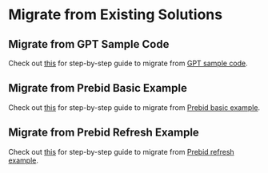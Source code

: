 # Migrate from Existing Solutions

## Migrate from GPT Sample Code

Check out [this](https://github.com/sortable/ads/pull/38) for step-by-step
guide to migrate from [GPT sample code](https://support.google.com/dfp_premium/answer/1638622).

## Migrate from Prebid Basic Example

Check out [this](https://github.com/sortable/ads/pull/39) for step-by-step
guide to migrate from [Prebid basic example](http://prebid.org/dev-docs/examples/basic-example.html).

## Migrate from Prebid Refresh Example

Check out [this](https://github.com/sortable/ads/pull/41) for step-by-step
guide to migrate from [Prebid refresh example](http://prebid.org/dev-docs/examples/adunit-refresh.html).
